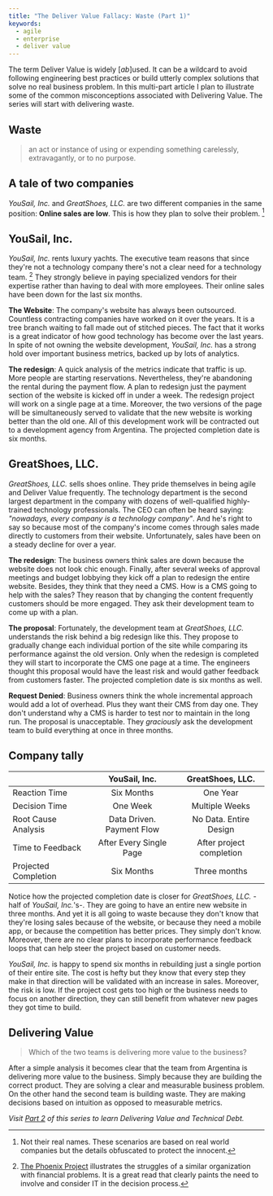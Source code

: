 ```yaml
---
title: "The Deliver Value Fallacy: Waste (Part 1)"
keywords:
  - agile
  - enterprise
  - deliver value
---
```



The term Deliver Value is widely [*ab*]used. It can be a wildcard to avoid following engineering best practices or build utterly complex solutions that solve no real business problem. In this multi-part article I plan to illustrate some of the common misconceptions associated with Delivering Value. The series will start with delivering waste.

## Waste
> an act or instance of using or expending something carelessly, extravagantly, or to no purpose.

## A tale of two companies
*YouSail, Inc.* and *GreatShoes, LLC.* are two different companies in the same position: **Online sales are low**. This is how they plan to solve their problem. [^fake_names]

## YouSail, Inc.
*YouSail, Inc.* rents luxury yachts. The executive team reasons that since they're not a technology company there's not a clear need for a technology team. [^phoenix_project] They strongly believe in paying specialized vendors for their expertise rather than having to deal with more employees. Their online sales have been down for the last six months.

**The Website**: The company's website has always been outsourced. Countless contracting companies have worked on it over the years. It is a tree branch waiting to fall made out of stitched pieces. The fact that it works is a great indicator of how good technology has become over the last years. In spite of not owning the website development, *YouSail, Inc.* has a strong hold over important business metrics, backed up by lots of analytics.

**The redesign**: A quick analysis of the metrics indicate that traffic is up. More people are starting reservations. Nevertheless, they're abandoning the rental during the payment flow. A plan to redesign just the payment section of the website is kicked off in under a week. The redesign project will work on a single page at a time. Moreover, the two versions of the page will be simultaneously served to validate that the new website is working better than the old one. All of this development work will be contracted out to a development agency from Argentina. The projected completion date is six months.

## GreatShoes, LLC.
*GreatShoes, LLC.* sells shoes online. They pride themselves in being agile and Deliver Value frequently. The technology department is the second largest department in the company with dozens of well-qualified highly-trained technology professionals. The CEO can often be heard saying: *"nowadays, every company is a technology company"*. And he's right to say so because most of the company's income comes through sales made directly to customers from their website. Unfortunately, sales have been on a steady decline for over a year.

**The redesign**: The business owners think sales are down because the website does not look chic enough. Finally, after several weeks of approval meetings and budget lobbying they kick off a plan to redesign the entire website. Besides, they think that they need a CMS. How is a CMS going to help with the sales? They reason that by changing the content frequently customers should be more engaged. They ask their development team to come up with a plan.

**The proposal**: Fortunately, the development team at *GreatShoes, LLC.* understands the risk behind a big redesign like this. They propose to gradually change each individual portion of the site while comparing its performance against the old version. Only when the redesign is completed they will start to incorporate the CMS one page at a time. The engineers thought this proposal would have the least risk and would gather feedback from customers faster. The projected completion date is six months as well.

**Request Denied**: Business owners think the whole incremental approach would add a lot of overhead. Plus they want their CMS from day one. They don't understand why a CMS is harder to test nor to maintain in the long run. The proposal is unacceptable. They *graciously* ask the development team to build everything at once in three months.

## Company tally


|                           | YouSail, Inc.                   | GreatShoes, LLC.             |
|---------------------------|:-------------------------------:|:----------------------------:|
| Reaction Time             | Six Months                      | One Year                     |
| Decision Time             | One Week                        | Multiple Weeks               |
| Root Cause Analysis       | Data Driven. Payment Flow       | No Data. Entire Design       |
| Time to Feedback          | After Every Single Page         | After project completion     |
| Projected Completion      | Six Months                      | Three months                 |

Notice how the projected completion date is closer for *GreatShoes, LLC.* -half of *YouSail, Inc.*'s-.  They are going to have an entire new website in three months. And yet it is all going to waste because they don't know that they're losing sales because of the website, or because they need a mobile app, or because the competition has better prices. They simply don't know. Moreover, there are no clear plans to incorporate performance feedback loops that can help steer the project based on customer needs.

*YouSail, Inc.* is happy to spend six months in rebuilding just a single portion of their entire site. The cost is hefty but they know that every step they make in that direction will be validated with an increase in sales. Moreover, the risk is low. If the project cost gets too high or the business needs to focus on another direction, they can still benefit from whatever new pages they got time to build.

## Delivering Value

> Which of the two teams is delivering more value to the business?

After a simple analysis it becomes clear that the team from Argentina is delivering more value to the business. Simply because they are building the correct product. They are solving a clear and measurable business problem. On the other hand the second team is building waste. They are making decisions based on intuition as opposed to measurable metrics.

*Visit [Part 2](/2016/01/28/The-Deliver-Value-Fallacy-Technical-Debt-Part-2/?source=part1) of this series to learn Delivering Value and Technical Debt.*


[^the_lean_startup]: In his book [The Lean Startup](http://amzn.to/1KaRSBC), [Eric Ries](https://twitter.com/ericries) details the need for lean development practices in startups as well as in well-established companies.

[^phoenix_project]: [The Phoenix Project](http://www.amazon.com/The-Phoenix-Project-Helping-Business/dp/0988262592?tag=capr04-20) illustrates the struggles of a similar organization  with financial problems. It is a great read that clearly paints the need to involve and consider IT in the decision process.	

[^fake_names]: Not their real names. These scenarios are based on real world companies but the details obfuscated to protect the innocent.
